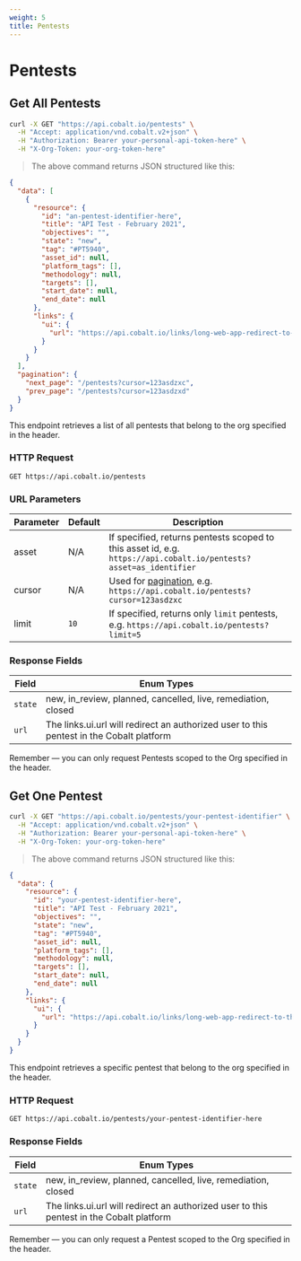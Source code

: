 ```yaml
---
weight: 5
title: Pentests
---
```


# Pentests

## Get All Pentests

```sh
curl -X GET "https://api.cobalt.io/pentests" \
  -H "Accept: application/vnd.cobalt.v2+json" \
  -H "Authorization: Bearer your-personal-api-token-here" \
  -H "X-Org-Token: your-org-token-here"
```

> The above command returns JSON structured like this:

```json
{
  "data": [
    {
      "resource": {
        "id": "an-pentest-identifier-here",
        "title": "API Test - February 2021",
        "objectives": "",
        "state": "new",
        "tag": "#PT5940",
        "asset_id": null,
        "platform_tags": [],
        "methodology": null,
        "targets": [],
        "start_date": null,
        "end_date": null
      },
      "links": {
        "ui": {
          "url": "https://api.cobalt.io/links/long-web-app-redirect-to-this-pentest"
        }
      }
    }
  ],
  "pagination": {
    "next_page": "/pentests?cursor=123asdzxc",
    "prev_page": "/pentests?cursor=123asdzxd"
  }
}
```

This endpoint retrieves a list of all pentests that belong to the org specified in the header.

### HTTP Request

`GET https://api.cobalt.io/pentests`

### URL Parameters

| Parameter | Default | Description                                                                                                       |
|-----------|---------|-------------------------------------------------------------------------------------------------------------------|
| asset     | N/A     | If specified, returns pentests scoped to this asset id, e.g. `https://api.cobalt.io/pentests?asset=as_identifier` |
| cursor    | N/A     | Used for [pagination](./#pagination), e.g. `https://api.cobalt.io/pentests?cursor=123asdzxc`                      |
| limit     | `10`    | If specified, returns only `limit` pentests, e.g. `https://api.cobalt.io/pentests?limit=5`                        |

### Response Fields

| Field    | Enum Types                                                                               |
|----------|------------------------------------------------------------------------------------------|
| `state`  | new, in_review, planned, cancelled, live, remediation, closed                            |
| `url`    | The links.ui.url will redirect an authorized user to this pentest in the Cobalt platform |

<aside class="success">
Remember — you can only request Pentests scoped to the Org specified in the header.
</aside>

## Get One Pentest

```sh
curl -X GET "https://api.cobalt.io/pentests/your-pentest-identifier" \
  -H "Accept: application/vnd.cobalt.v2+json" \
  -H "Authorization: Bearer your-personal-api-token-here" \
  -H "X-Org-Token: your-org-token-here"
```

> The above command returns JSON structured like this:

```json
{
  "data": {
    "resource": {
      "id": "your-pentest-identifier-here",
      "title": "API Test - February 2021",
      "objectives": "",
      "state": "new",
      "tag": "#PT5940",
      "asset_id": null,
      "platform_tags": [],
      "methodology": null,
      "targets": [],
      "start_date": null,
      "end_date": null
    },
    "links": {
      "ui": {
        "url": "https://api.cobalt.io/links/long-web-app-redirect-to-this-pentest"
      }
    }
  }
}
```

This endpoint retrieves a specific pentest that belong to the org specified in the header.

### HTTP Request

`GET https://api.cobalt.io/pentests/your-pentest-identifier-here`

### Response Fields

| Field    | Enum Types                                                                               |
|----------|------------------------------------------------------------------------------------------|
| `state`  | new, in_review, planned, cancelled, live, remediation, closed                            |
| `url`    | The links.ui.url will redirect an authorized user to this pentest in the Cobalt platform |

<aside class="success">
Remember — you can only request a Pentest scoped to the Org specified in the header.
</aside>
